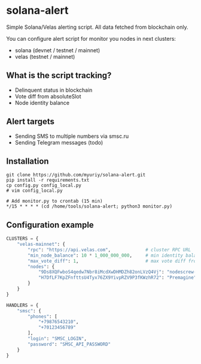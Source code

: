 # solana-alert
Simple Solana/Velas alerting script. All data fetched from blockchain only.

You can configure alert script for monitor you nodes in next clusters:

- solana (devnet / testnet / mainnet)
- velas (testnet / mainnet)

## What is the script tracking?

- Delinquent status in blockchain
- Vote diff from absoluteSlot
- Node identity balance

## Alert targets

- Sending SMS to multiple numbers via smsc.ru
- Sending Telegram messages (todo)

## Installation
```
git clone https://github.com/myuriy/solana-alert.git
pip install -r requirements.txt
cp config.py config_local.py
# vim config_local.py

# Add monitor.py to crontab (15 min)
*/15 * * * * (cd /home/tools/solana-alert; python3 monitor.py)
```

## Configuration example
```python
CLUSTERS = {
    "velas-mainnet": {
        "rpc": "https://api.velas.com",             # cluster RPC URL 
        "min_node_balance": 10 * 1_000_000_000,     # min identity balance in lamports
        "max_vote_diff": 1,                         # max vote diff from absolute slot
        "nodes": {
            "9Ds8XQFwboS4qedw7Nbr8iMcdXwDHMDZh82onLVzQ4Vj": "nodescrew-velas",
            "H7DfLF7KpZFnfttsU4Tyx76ZX9YivpRZV9P3fKWzhR72": "Premagine"
        }
    }
}

HANDLERS = {
    "smsc": {
        "phones": [
            "+79876543210",
            "+70123456789"
        ],
        "login": "SMSC_LOGIN",
        "password": "SMSC_API_PASSWORD"
    }
}
```